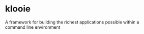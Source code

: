 # klooie
A framework for building the richest applications possible within a command line environment
